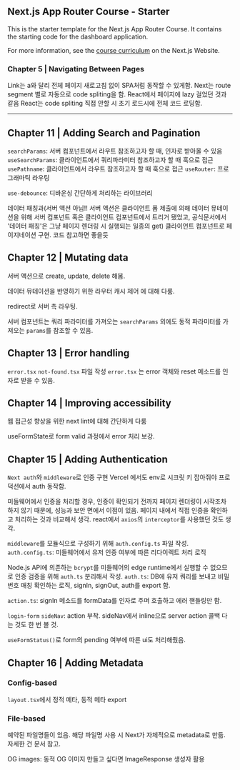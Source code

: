 ## Next.js App Router Course - Starter

This is the starter template for the Next.js App Router Course. It contains the starting code for the dashboard application.

For more information, see the [course curriculum](https://nextjs.org/learn) on the Next.js Website.

### Chapter 5 | Navigating Between Pages

Link는 a와 달리 전체 페이지 새로고침 없이 SPA처럼 동작할 수 있게함.
Next는 route segment 별로 자동으로 code spliting을 함.
React에서 페이지에 lazy 걸었던 것과 같음
React는 code spliting 직접 안할 시 초기 로드시에 전체 코드 로딩함.

---

## Chapter 11 | Adding Search and Pagination

`searchParams`: 서버 컴포넌트에서 라우트 참조하고자 할 때, 인자로 받아올 수 있음
`useSearchParams`: 클라이언트에서 쿼리파라미터 참조하고자 할 때 훅으로 접근
`usePathname`: 클라이언트에서 라우트 참조하고자 할 때 훅으로 접근
`useRouter`: 프로그래마틱 라우팅

`use-debounce`: 디바운싱 간단하게 처리하는 라이브러리

데이터 패칭과(서버 액션 아님!! 서버 액션은 클라이언트 폼 제출에 의해 데이터 뮤테이션을 위해 서버 컴포넌트 혹은 클라이언트 컴포넌트에서 트리거 됐었고, 공식문서에서 '데이터 패칭'은 그냥 페이지 렌더링 시 실행되는 일종의 get) 클라이언트 컴포넌트로 페이지네이션 구현. 코드 참고하면 좋을듯

## Chapter 12 | Mutating data

서버 액션으로 create, update, delete 해봄.

데이터 뮤테이션을 반영하기 위한 라우터 캐시 제어 에 대해 다룸.

redirect로 서버 측 라우팅.

서버 컴포넌트는 쿼리 파라미터를 가져오는 `searchParams` 외에도
동적 파라미터를 가져오는 `params`를 참조할 수 있음.

## Chapter 13 | Error handling

`error.tsx` `not-found.tsx` 파일 작성
`error.tsx` 는 error 객체와 reset 메소드를 인자로 받을 수 있음.

## Chapter 14 | Improving accessibility

웹 접근성 향상을 위한 next lint에 대해 간단하게 다룸

useFormState로 form valid 과정에서 error 처리 보강.

## Chapter 15 | Adding Authentication

`Next auth`와 `middleware`로 인증 구현
Vercel 에서도 env로 시크릿 키 잡아줘야 프로덕션에서 auth 동작함.

미들웨어에서 인증을 처리할 경우, 인증이 확인되기 전까지 페이지 렌더링이 시작조차 하지 않기 때문에,
성능과 보안 면에서 이점이 있음.
페이지 내에서 직접 인증을 확인하고 처리하는 것과 비교해서 생각.
react에서 `axios`의 `interceptor`를 사용했던 것도 생각.

`middleware`를 모듈식으로 구성하기 위해 `auth.config.ts` 파일 작성.
`auth.config.ts`: 미들웨어에서 유저 인증 여부에 따른 리다이렉트 처리 로직

Node.js API에 의존하는 `bcrypt`를 미들웨어의 edge runtime에서 실행할 수 없으므로 인증 검증을 위해 `auth.ts` 분리해서 작성.
`auth.ts`: DB에 유저 쿼리를 보내고 비밀번호 매칭 확인하는 로직, signIn, signOut, auth를 export 함.

`action.ts`: signIn 메소드를 formData를 인자로 주며 호출하고 에러 핸들링만 함.

`login-form` `sideNav`: action 부착. sideNav에서 inline으로 server action 콜백 다는 것도 한 번 볼 것.

`useFormStatus()`로 form의 pending 여부에 따른 ui도 처리해줬음.

## Chapter 16 | Adding Metadata

### Config-based

`layout.tsx`에서 정적 메타, 동적 메타 export

### File-based

예약된 파일명들이 있음. 해당 파일명 사용 시 Next가 자체적으로 metadata로 만듦. 자세한 건 문서 참고.

OG images: 동적 OG 이미지 만들고 싶다면 ImageResponse 생성자 활용

